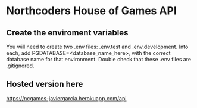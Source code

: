# Northcoders House of Games API

## Create the enviroment variables

You will need to create two .env files: .env.test and .env.development. Into each, add PGDATABASE=<database_name_here>, with the correct database name for that environment. Double check that these .env files are .gitignored.

## Hosted version here

https://ncgames-javiergarcia.herokuapp.com/api